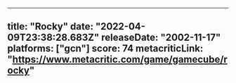 
---
title: "Rocky"
date: "2022-04-09T23:38:28.683Z"
releaseDate: "2002-11-17"
platforms: ["gcn"]
score: 74
metacriticLink: "https://www.metacritic.com/game/gamecube/rocky"
---

